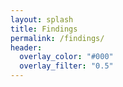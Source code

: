 ```yaml
---
layout: splash
title: Findings
permalink: /findings/
header:
  overlay_color: "#000"
  overlay_filter: "0.5"
---
```



